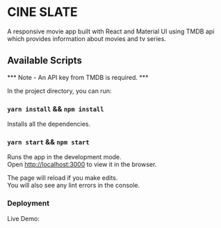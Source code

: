 # CINE SLATE

A responsive movie app built with React and Material UI using TMDB api which provides information about movies and tv series. 

## Available Scripts

*** Note - An API key from TMDB is required. ***

In the project directory, you can run:

### `yarn install` && `npm install`

Installs all the dependencies.

### `yarn start` && `npm start`

Runs the app in the development mode.\
Open [http://localhost:3000](http://localhost:3000) to view it in the browser.

The page will reload if you make edits.\
You will also see any lint errors in the console.

### Deployment

Live Demo: 

